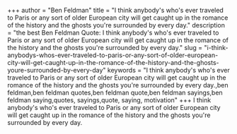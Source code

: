 +++
author = "Ben Feldman"
title = "I think anybody's who's ever traveled to Paris or any sort of older European city will get caught up in the romance of the history and the ghosts you're surrounded by every day."
description = "the best Ben Feldman Quote: I think anybody's who's ever traveled to Paris or any sort of older European city will get caught up in the romance of the history and the ghosts you're surrounded by every day."
slug = "i-think-anybodys-whos-ever-traveled-to-paris-or-any-sort-of-older-european-city-will-get-caught-up-in-the-romance-of-the-history-and-the-ghosts-youre-surrounded-by-every-day"
keywords = "I think anybody's who's ever traveled to Paris or any sort of older European city will get caught up in the romance of the history and the ghosts you're surrounded by every day.,ben feldman,ben feldman quotes,ben feldman quote,ben feldman sayings,ben feldman saying,quotes, sayings,quote, saying, motivation"
+++
I think anybody's who's ever traveled to Paris or any sort of older European city will get caught up in the romance of the history and the ghosts you're surrounded by every day.
